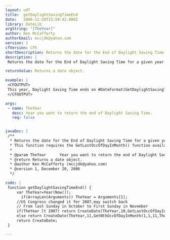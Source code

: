 ```yaml
---
layout: udf
title:  getDaylightSavingTimeEnd
date:   2006-12-20T15:59:42.000Z
library: DateLib
argString: "[TheYear]"
author: Ken McCafferty
authorEmail: mccjdk@yahoo.com
version: 1
cfVersion: CF5
shortDescription: Returns the date for the End of Daylight Saving Time for a given year.
description: |
 Returns the date for the End of Daylight Saving Time for a given year. If no year is specified, defaults to current year.

returnValue: Returns a date object.

example: |
 <CFOUTPUT>
 This year, Daylight Saving Time ends on #DateFormat(GetDaylightSavingTimeEnd(), 'dddd, mmm dd, yyyy')#.
 </CFOUTPUT>

args:
 - name: TheYear
   desc: Year you want to return the end of Daylight Saving Time.
   req: false


javaDoc: |
 /**
  * Returns the date for the End of Daylight Saving Time for a given year.
  * This function requires the GetLastOccOfDayInMonth() function available from the DateLib library.
  * 
  * @param TheYear      Year you want to return the end of Daylight Saving Time. (Optional)
  * @return Returns a date object. 
  * @author Ken McCafferty (mccjdk@yahoo.com) 
  * @version 1, December 20, 2006 
  */

code: |
 function getDaylightSavingTimeEnd() {
     var TheYear=Year(Now());
       if(ArrayLen(Arguments)) TheYear = Arguments[1];
     //US Congress changed it for 2007,may switch back
     // From last Sunday in October to First Sunday in November 
     if(TheYear lt 2007) return CreateDate(TheYear,10,GetLastOccOfDayInMonth(1,10,TheYear));
     else return CreateDate(TheYear,11,GetNthOccOfDayInMonth(1,1,11,TheYear));
     return CreateDate;
 }

---
```


